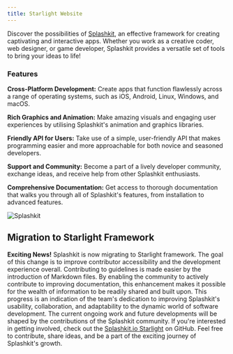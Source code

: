 ```yaml
---
title: Starlight Website
---
```


Discover the possibilities of [Splashkit](https://splashkit.io/), an effective framework for creating captivating and interactive apps. Whether you work as a creative coder, web designer, or game developer, Splashkit provides a versatile set of tools to bring your ideas to life!

### Features

**Cross-Platform Development:** Create apps that function flawlessly across a range of operating systems, such as iOS, Android, Linux, Windows, and macOS.

**Rich Graphics and Animation:** Make amazing visuals and engaging user experiences by utilising Splashkit's animation and graphics libraries.

**Friendly API for Users:** Take use of a simple, user-friendly API that makes programming easier and more approachable for both novice and seasoned developers.

**Support and Community:** Become a part of a lively developer community, exchange ideas, and receive help from other Splashkit enthusiasts.

**Comprehensive Documentation:** Get access to thorough documentation that walks you through all of Splashkit's features, from installation to advanced features.

![Splashkit](/splashkit1.png)

## Migration to Starlight Framework

**Exciting News!** Splashkit is now migrating to Starlight framework. The goal of this change is to improve contributor accessibility and the development experience overall. Contributing to guidelines is made easier by the introduction of Markdown files. By enabling the community to actively contribute to improving documentation, this enhancement makes it possible for the wealth of information to be readily shared and built upon. This progress is an indication of the team's dedication to improving Splashkit's usability, collaboration, and adaptability to the dynamic world of software development.  The current ongoing work and future developments will be shaped by the contributions of the Splashkit community. If you're interested in getting involved, check out the [Splashkit.io Starlight](https://github.com/splashkit/splashkit.io-starlight) on GitHub. Feel free to contribute, share ideas, and be a part of the exciting journey of Splashkit's growth.
